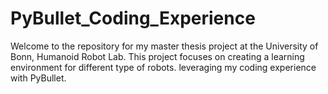 # PyBullet_Coding_Experience
Welcome to the repository for my master thesis project at the University of Bonn, Humanoid Robot Lab. This project focuses on creating a learning environment for different type of robots. leveraging my coding experience with PyBullet. 
